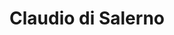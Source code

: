 ---
title: "Claudio di Salerno"
url: /ciudad-autonoma-de-buenos-aires/claudio-di-salerno/
shop: joyería
---